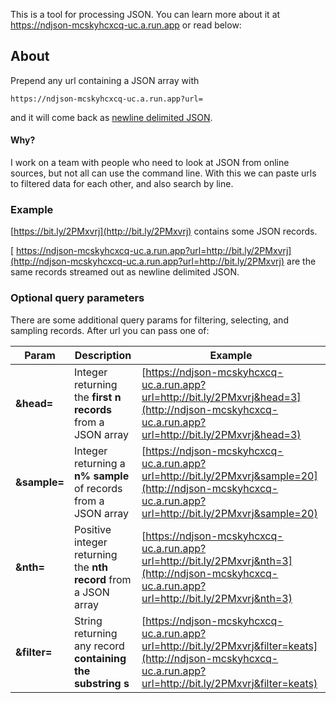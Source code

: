 This is a tool for processing JSON. You can learn more about it at https://ndjson-mcskyhcxcq-uc.a.run.app or read below:

## About
Prepend any url containing a JSON array with
```
https://ndjson-mcskyhcxcq-uc.a.run.app?url=
```
and it will come back as [newline delimited JSON](https://ndjson.org).

#### Why?
I work on a team with people who need to look at JSON from online sources, but not all can use the command line. 
With this we can paste urls to filtered data for each other, and also search by line.

### Example
[https://bit.ly/2PMxvrj](http://bit.ly/2PMxvrj) contains some JSON records.

[
https://ndjson-mcskyhcxcq-uc.a.run.app?url=http://bit.ly/2PMxvrj](http://ndjson-mcskyhcxcq-uc.a.run.app?url=http://bit.ly/2PMxvrj) are the same records streamed out as newline delimited JSON.

### Optional query parameters
There are some additional query params for filtering, selecting, and sampling records. After url you can pass one of:

|Param|Description|Example|
|-----|-----------|-------|
|**&head=**| Integer returning the **first n records** from a JSON array | [https://ndjson-mcskyhcxcq-uc.a.run.app?url=http://bit.ly/2PMxvrj&head=3](http://ndjson-mcskyhcxcq-uc.a.run.app?url=http://bit.ly/2PMxvrj&head=3)|
|**&sample=**| Integer returning a **n% sample** of records from a JSON array | [https://ndjson-mcskyhcxcq-uc.a.run.app?url=http://bit.ly/2PMxvrj&sample=20](http://ndjson-mcskyhcxcq-uc.a.run.app?url=http://bit.ly/2PMxvrj&sample=20) |
|**&nth=**| Positive integer returning the **nth record** from a JSON array |  [https://ndjson-mcskyhcxcq-uc.a.run.app?url=http://bit.ly/2PMxvrj&nth=3](http://ndjson-mcskyhcxcq-uc.a.run.app?url=http://bit.ly/2PMxvrj&nth=3) |
|**&filter=**| String returning any record **containing the substring s** | [https://ndjson-mcskyhcxcq-uc.a.run.app?url=http://bit.ly/2PMxvrj&filter=keats](http://ndjson-mcskyhcxcq-uc.a.run.app?url=http://bit.ly/2PMxvrj&filter=keats) |
